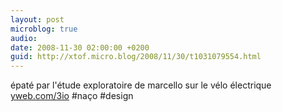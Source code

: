 ```yaml
---
layout: post
microblog: true
audio: 
date: 2008-11-30 02:00:00 +0200
guid: http://xtof.micro.blog/2008/11/30/t1031079554.html
---
```

épaté par l'étude exploratoire de marcello sur le vélo électrique [yweb.com/3io](http://yweb.com/3io) #naço #design
